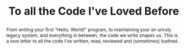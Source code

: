 ---
title: "To all the Code I've Loved Before"
speaker: Yuraima Estevez
event: CascadiaJS 2019
tags: ["Learning", "Growth"]
abstract: "From writing your first “Hello, World!” program, to maintaining your an unruly legacy system, and everything in between, the code we write shapes us.  This is a love letter to all the code I’ve written, read, reviewed and (sometimes) loathed."
ytId: n2XHlGClwwk
layout: talk
---
